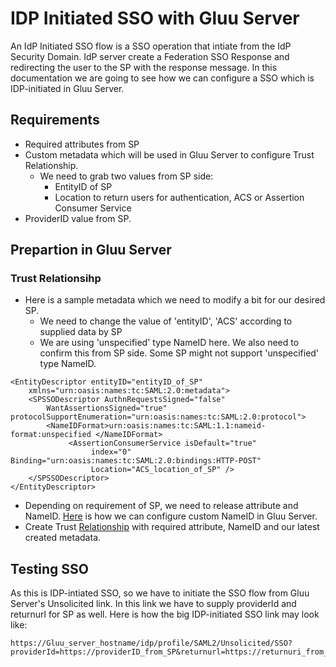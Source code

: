  
# IDP Initiated SSO with Gluu Server

An IdP Initiated SSO flow is a SSO operation that intiate from the IdP Security Domain. IdP server create a Federation SSO Response and redirecting the user to the SP with the response message. 
In this documentation we are going to see how we can configure a SSO which is IDP-initiated in Gluu Server. 

## Requirements

 - Required attributes from SP
 - Custom metadata which will be used in Gluu Server to configure Trust Relationship. 
   - We need to grab two values from SP side: 
      - EntityID of SP
      - Location to return users for authentication, ACS or Assertion Consumer Service
 - ProviderID value from SP. 

## Prepartion in Gluu Server

### Trust Relationsihp

 - Here is a sample metadata which we need to modify a bit for our desired SP. 
    - We need to change the value of 'entityID', 'ACS' according to supplied data by SP
    - We are using 'unspecified' type NameID here. We also need to confirm this from SP side. Some SP might not support 'unspecified' type NameID. 
```
<EntityDescriptor entityID="entityID_of_SP"
    xmlns="urn:oasis:names:tc:SAML:2.0:metadata">
    <SPSSODescriptor AuthnRequestsSigned="false"
        WantAssertionsSigned="true" protocolSupportEnumeration="urn:oasis:names:tc:SAML:2.0:protocol">
        <NameIDFormat>urn:oasis:names:tc:SAML:1.1:nameid-format:unspecified </NameIDFormat>
             <AssertionConsumerService isDefault="true"
                  index="0" Binding="urn:oasis:names:tc:SAML:2.0:bindings:HTTP-POST"
                  Location="ACS_location_of_SP" />
    </SPSSODescriptor>
</EntityDescriptor>
```
 - Depending on requirement of SP, we need to release attribute and NameID. [Here](https://gluu.org/docs/customize/attributes/#custom-nameid) is how we can configure custom NameID in Gluu Server. 
 - Create Trust [Relationship](https://gluu.org/docs/integrate/outbound-saml/#how-to-create-trust-relationship) with required attribute, NameID and our latest created metadata. 

## Testing SSO

As this is IDP-intiated SSO, so we have to initiate the SSO flow from Gluu Server's Unsolicited link. In this link we have to supply providerId and returnurl for SP as well. Here is how the big IDP-initiated SSO link may look like: 
```
https://Gluu_server_hostname/idp/profile/SAML2/Unsolicited/SSO?providerId=https://providerID_from_SP&returnurl=https://returnuri_from_sp
```
